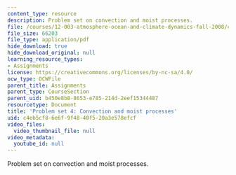```yaml
---
content_type: resource
description: Problem set on convection and moist processes.
file: /courses/12-003-atmosphere-ocean-and-climate-dynamics-fall-2008/c4eb5cf86e6f9f4840f520a3e578efcf_homework4.pdf
file_size: 66203
file_type: application/pdf
hide_download: true
hide_download_original: null
learning_resource_types:
- Assignments
license: https://creativecommons.org/licenses/by-nc-sa/4.0/
ocw_type: OCWFile
parent_title: Assignments
parent_type: CourseSection
parent_uid: b450e8b8-8653-e785-214d-2eef15344487
resourcetype: Document
title: 'Problem set 4: Convection and moist processes'
uid: c4eb5cf8-6e6f-9f48-40f5-20a3e578efcf
video_files:
  video_thumbnail_file: null
video_metadata:
  youtube_id: null
---
```

Problem set on convection and moist processes.